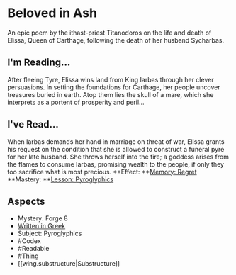 # Beloved in Ash
An epic poem by the ithast-priest Titanodoros on the life and death of Elissa, Queen of Carthage, following the death of her husband Sycharbas.
## I'm Reading...
After fleeing Tyre, Elissa wins land from King Iarbas through her clever persuasions. In setting the foundations for Carthage, her people uncover treasures buried in earth. Atop them lies the skull of a mare, which she interprets as a portent of prosperity and peril…
## I've Read...
When Iarbas demands her hand in marriage on threat of war, Elissa grants his request on the condition that she is allowed to construct a funeral pyre for her late husband. She throws herself into the fire; a goddess arises from the flames to consume Iarbas, promising wealth to the people, if only they too sacrifice what is most precious. 
**Effect: **[Memory: Regret](https://uadaf.theevilroot.xyz/rowenarium/element/mem.regret)
**Mastery: **[Lesson: Pyroglyphics](https://uadaf.theevilroot.xyz/rowenarium/element/x.pyroglyphics)
## Aspects
- Mystery: Forge 8
- [Written in Greek](https://uadaf.theevilroot.xyz/rowenarium/element/w.greek)
- Subject: Pyroglyphics
- #Codex
- #Readable
- #Thing
- [[wing.substructure|Substructure]]